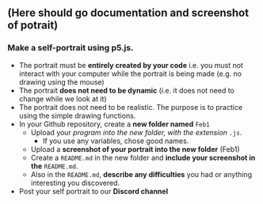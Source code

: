 ## (Here should go documentation and screenshot of potrait)
### Make a self-portrait using p5.js.
- The portrait must be **entirely created by your code** i.e. you must not
	interact with your computer while the portrait is being made (e.g. no
	drawing using the mouse)
- The portrait **does not need to be dynamic** (i.e. it does not need to change
	while we look at it)
- The portrait does not need to be realistic. The purpose is to practice using
	the simple drawing functions.
- In your Github repository, create a **new folder named** `Feb1`
	- Upload your *program into the new folder, with the extension* `.js`.
		- If you use any variables, chose good names.
	- Upload a **screenshot of your portrait into the new folder** (Feb1)
	- Create a `README.md` in the new folder and **include your screenshot in the**
		`README.md`.
	- Also in the `README.md`, **describe any difficulties** you had or anything
		interesting you discovered.
- Post your self portrait to our **Discord channel**
